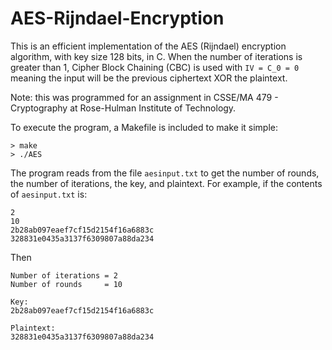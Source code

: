 # AES-Rijndael-Encryption
This is an efficient implementation of the AES (Rijndael) encryption algorithm, with key size 128 bits, in C.
When the number of iterations is greater than 1, Cipher Block Chaining (CBC) is used with `IV = C_0 = 0` meaning
the input will be the previous ciphertext XOR the plaintext.

Note: this was programmed for an assignment in CSSE/MA 479 - Cryptography at Rose-Hulman Institute of Technology.

To execute the program, a Makefile is included to make it simple:
```
> make
> ./AES
```

The program reads from the file `aesinput.txt` to get the number of rounds, the number of iterations, the key,
and plaintext. For example, if the contents of `aesinput.txt` is:
```
2
10
2b28ab097eaef7cf15d2154f16a6883c
328831e0435a3137f6309807a88da234
```
Then
```
Number of iterations = 2
Number of rounds     = 10

Key:
2b28ab097eaef7cf15d2154f16a6883c

Plaintext:
328831e0435a3137f6309807a88da234
```
